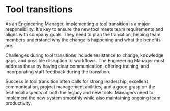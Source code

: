 # Tool transitions

As an Engineering Manager, implementing a tool transition is a major responsibility. It's key to ensure the new tool meets team requirements and aligns with company goals. They need to plan the transition, helping team members understand why the change is happening and what the benefits are.

Challenges during tool transitions include resistance to change, knowledge gaps, and possible disruption to workflows. The Engineering Manager must address these by having clear communication, offering training, and incorporating staff feedback during the transition.

Success in tool transition often calls for strong leadership, excellent communication, project management abilities, and a good grasp on the technical aspects of both the legacy and new tools. Managers need to implement the new system smoothly while also maintaining ongoing team productivity.